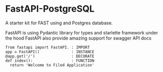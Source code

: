 # FastAPI-PostgreSQL
A starter kit for FAST using and Postgres database.

FastAPI is using Pydantic library for types and starlette framework under the hood
FastAPI also provide amazing support for swagger API docs

    from fastapi import FastAPI. : IMPORT 
    app = FastAPI()              : INSTANCE
    @app.get('/')                : DECORATE
    def index():                 : FUNCTION
      return 'Welcome to Filed Application'
